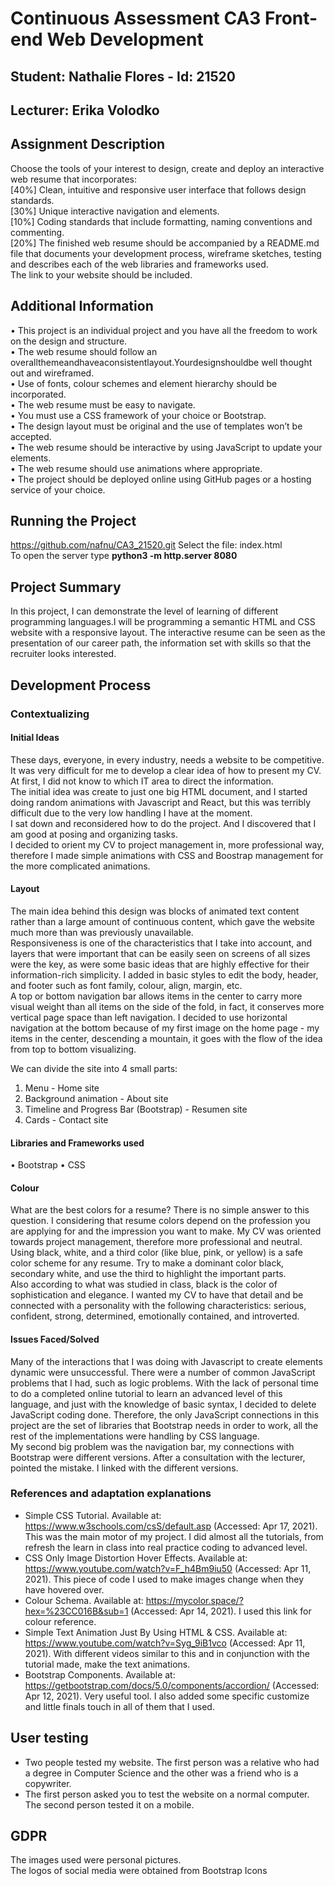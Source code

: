 # Continuous Assessment CA3 Front-end Web Development
## Student: Nathalie Flores - Id: 21520
## Lecturer: Erika Volodko 

## Assignment Description  
Choose the tools of your interest to design, create and deploy an interactive web resume that  incorporates:<br>
[40%] Clean, intuitive and responsive user interface that follows design standards. <br>
[30%] Unique interactive navigation and elements. <br>
[10%] Coding standards that include formatting, naming conventions and commenting.<br>
[20%] The finished web resume should be accompanied by a README.md file that documents your development process, wireframe sketches, testing and describes each of the web libraries and frameworks used. 
<br>The link to your website should be included.<br>

## Additional Information   
• This project is an individual project and you have all the freedom to work on the design and structure. <br>
• The web resume should follow an overallthemeandhaveaconsistentlayout.Yourdesignshouldbe well thought out and wireframed. <br>
• Use of fonts, colour schemes and element hierarchy should be incorporated. <br>
• The web resume must be easy to navigate. <br>
• You must use a CSS framework of your choice or Bootstrap. <br>
• The design layout must be original and the use of templates won’t be accepted. <br>
• The web resume should be interactive by using JavaScript to update your elements. <br>
• The web resume should use animations where appropriate. <br>
• The project should be deployed online using GitHub pages or a hosting service of your choice. <br>

## Running the Project
https://github.com/nafnu/CA3_21520.git
Select the file: index.html<br>
To open the server type <strong>python3 -m http.server 8080</strong>

## Project Summary
In this project, I can demonstrate the level of learning of different programming languages.I will be programming a semantic HTML and CSS website with a responsive layout. The interactive resume can be seen as the presentation of our career path, the information set with skills so that the recruiter looks interested.

## Development Process
### Contextualizing

#### Initial Ideas
These days, everyone, in every industry, needs a website to be competitive. <br> It was very difficult for me to develop a clear idea of how to present my CV. At first, I did not know to which IT area to direct the information.<br>The initial idea was create to just one big HTML document, and I started doing random animations with Javascript and React, but this was terribly difficult due to the very low handling I have at the moment. <br> I sat down and reconsidered how to do the project. And I discovered that I am good at posing and organizing tasks. <br> I decided to orient my CV to project management in, more professional way, therefore I made simple animations with CSS and Boostrap management for the more complicated animations.

#### Layout
The main idea behind this design was blocks of animated text content rather than a large amount of continuous content, which gave the website much more than was previously unavailable. <br>Responsiveness is one of the characteristics that I take into account, and layers that were important that can be easily seen on screens of all sizes were the key, as were some basic ideas that are highly effective for their information-rich simplicity.
I added in basic styles to edit the body, header, and footer such as font family, colour, align, margin, etc.<br>
A top or bottom navigation bar allows items in the center to carry more visual weight than all items on the side of the fold, in fact, it conserves more vertical page space than left navigation. I decided to use horizontal navigation at the bottom because of my first image on the home page - my items in the center, descending a mountain, it goes with the flow of the idea from top to bottom visualizing.

We can divide the site into 4 small parts:
1. Menu - Home site
2. Background animation - About site
3. Timeline and Progress Bar (Bootstrap) - Resumen site
4. Cards - Contact site

#### Libraries and Frameworks used
• Bootstrap
• CSS

#### Colour
What are the best colors for a resume? There is no simple answer to this question. I considering that resume colors depend on the profession you are applying for and the impression you want to make. My CV was oriented towards project management, therefore more professional and neutral. Using black, white, and a third color (like blue, pink, or yellow) is a safe color scheme for any resume. Try to make a dominant color black, secondary white, and use the third to highlight the important parts. <br>
Also according to what was studied in class, black is the color of sophistication and elegance. I wanted my CV to have that detail and be connected with a personality with the following characteristics: serious, confident, strong, determined, emotionally contained, and introverted.

#### Issues Faced/Solved
Many of the interactions that I was doing with Javascript to create elements dynamic were unsuccessful. There were a number of common JavaScript problems that I had, such as logic problems. With the lack of personal time to do a completed online tutorial to learn an advanced level of this language, and just with the knowledge of basic syntax, I decided to delete JavaScript coding done. Therefore, the only JavaScript connections in this project are the set of libraries that Bootstrap needs in order to work, all the rest of the implementations were handling by CSS language.<br>
My second big problem was the navigation bar, my connections with Bootstrap were different versions. After a consultation with the lecturer, pointed the mistake. I linked with the different versions.


### References and adaptation explanations
* Simple CSS Tutorial. Available at: https://www.w3schools.com/csS/default.asp (Accessed: Apr 17, 2021).
This was the main motor of my project. I did almost all the tutorials, from refresh the learn in class into real practice coding to advanced level. 
* CSS Only Image Distortion Hover Effects. Available at: https://www.youtube.com/watch?v=F_h4Bm9iu50 (Accessed:  Apr 11, 2021).
This piece of code I used to make images change when they have hovered over.
* Colour Schema. Available at: https://mycolor.space/?hex=%23CC016B&sub=1 (Accessed: Apr 14, 2021).
I used this link for colour reference.
* Simple Text Animation Just By Using HTML & CSS. Available at: https://www.youtube.com/watch?v=Syg_9iB1vco (Accessed: Apr 11, 2021).
With different videos similar to this and in conjunction with the tutorial made, make the text animations.
* Bootstrap Components. Available at: https://getbootstrap.com/docs/5.0/components/accordion/ (Accessed: Apr 12, 2021).
Very useful tool. I also added some specific customize and little finals touch in all of them that I used. 


## User testing
* Two people tested my website. The first person was a relative who had a degree in Computer Science and the other was a friend who is a copywriter.
* The first person asked you to test the website on a normal computer. The second person tested it on a mobile.

## GDPR
The images used were personal pictures.<br>
The logos of social media were obtained from Bootstrap Icons<br>

